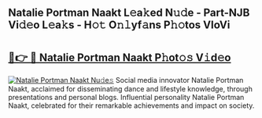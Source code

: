 ## Natalie Portman Naakt L𝚎a𝚔ed N𝚞𝚍e - Part-NJB Vi𝚍𝚎o L𝚎a𝚔s - H𝚘𝚝 O𝚗𝚕yf𝚊ns P𝚑𝚘tos VIoVi

# <h2><a href="http://kf2mml.oniu.top/?m=Natalie+Portman+Naakt">🔗👉 🔴 Natalie Portman Naakt P𝚑ot𝚘𝚜 V𝚒d𝚎o</a></h2>

[![Natalie Portman Naakt Nu𝚍e𝚜](https://i.imgur.com/0qMVB7G.gif)](http://kf2mml.oniu.top/?m=Natalie+Portman+Naakt)
Social media innovator Natalie Portman Naakt, acclaimed for disseminating dance and lifestyle knowledge, through presentations and personal blogs. Influential personality Natalie Portman Naakt, celebrated for their remarkable achievements and impact on society.  
